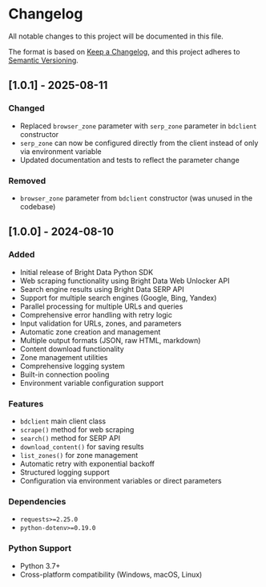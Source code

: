 # Changelog

All notable changes to this project will be documented in this file.

The format is based on [Keep a Changelog](https://keepachangelog.com/en/1.0.0/),
and this project adheres to [Semantic Versioning](https://semver.org/spec/v2.0.0.html).

## [1.0.1] - 2025-08-11

### Changed
- Replaced `browser_zone` parameter with `serp_zone` parameter in `bdclient` constructor
- `serp_zone` can now be configured directly from the client instead of only via environment variable
- Updated documentation and tests to reflect the parameter change

### Removed  
- `browser_zone` parameter from `bdclient` constructor (was unused in the codebase)

## [1.0.0] - 2024-08-10

### Added
- Initial release of Bright Data Python SDK
- Web scraping functionality using Bright Data Web Unlocker API
- Search engine results using Bright Data SERP API
- Support for multiple search engines (Google, Bing, Yandex)
- Parallel processing for multiple URLs and queries
- Comprehensive error handling with retry logic
- Input validation for URLs, zones, and parameters
- Automatic zone creation and management
- Multiple output formats (JSON, raw HTML, markdown)
- Content download functionality
- Zone management utilities
- Comprehensive logging system
- Built-in connection pooling
- Environment variable configuration support

### Features
- `bdclient` main client class
- `scrape()` method for web scraping
- `search()` method for SERP API
- `download_content()` for saving results
- `list_zones()` for zone management
- Automatic retry with exponential backoff
- Structured logging support
- Configuration via environment variables or direct parameters

### Dependencies
- `requests>=2.25.0`
- `python-dotenv>=0.19.0`

### Python Support
- Python 3.7+
- Cross-platform compatibility (Windows, macOS, Linux)